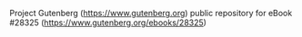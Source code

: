 Project Gutenberg (https://www.gutenberg.org) public repository for eBook #28325 (https://www.gutenberg.org/ebooks/28325)
